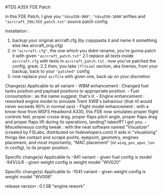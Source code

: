 #TDS A35X FDE Patch

in this FDE Patch, I give you `"tdsa350-900"`, `"tdsa350-1000"`airfiles and `"aircraft_35K/359_patch.txt"` source patch config

installation :
1. backup your original aircraft.cfg (by copypasta it and name it something else like aircraft_orig.cfg)
2. in `"aircraft.cfg"`, the one which you didnt rename, you're gonna patch it with given `"aircraft_patch.txt"`
	2.1 replace all texts inside `aircraft.cfg` with texts in `aircraft_patch.txt.` now you've patched the config, great.
	2.2 then, you take `[fltsim]` section, aka liveries, from your backup, back to your `"patched"` config 
3. now replace your `airfile` with given one, back up on your discretion


Change(s) Applicable to all variant
	- WBM enhancement : Changed fuel tanks position and payload positions to appropriate position.
	- Fuel consumption : as the name suggest, that's it.
	- Engine enhancement : reworked engine model to simulate Trent XWB's behaviour (that n1 would never exceeds 90% in normal ops)
	- Flight model enhancement : with a know-how from MSFS Headwind A330, this FDE now simulates proper flight controls feel, proper cruise drag, proper flaps pitch angle, proper flaps drag and proper flaps lift during its operations, landing? takeoff? I got you.
	- Miscelleneous config tweak : with the neat software named "Visualizer" (created by FSLabs, distributed on fsdevelopers.com) 
		It aids in "visualising" things like contact and scrape points, eyepoint, geometry, engines placement, and most importantly, "MAC placement" (or `wing_pos_apec_lon` in config), to its proper position. 

Specific change(s) Applicable to -941 variant
	- given fuel config is model -941/ULR 
	- given weight config is weight model "WV020"

Specific change(s) Applicable to -1041 variant
	- given weight config is weight model "WV006"

release version : 0.1.5B "engine rework"